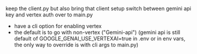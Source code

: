 keep the client.py but also bring that client setup switch between gemini api key and vertex auth over to main.py
- have a cli option for enabling vertex 
- the default is to go with non-vertex ("Gemini-api") (gemini api is still default of GOOGLE_GENAI_USE_VERTEXAI=true in .env or in env vars, the only way to override is with cli args to main.py)